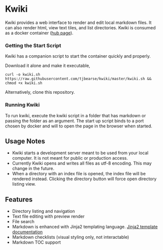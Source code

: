 # Kwiki
Kwiki provides a web interface to render and edit local markdown files. It can also render html, view text tiles, and list directories. Kwiki is consumed as a docker container ([hub page](https://hub.docker.com/repository/docker/tjbearse/kwiki)).

### Getting the Start Script
Kwiki has a companion script to start the container quickly and properly.

Download it alone and make it executable,
```console
curl -o kwiki.sh https://raw.githubusercontent.com/tjbearse/kwiki/master/kwiki.sh && chmod +x kwiki.sh
```

Alternatively, clone this repository.

### Running Kwiki
To run kwiki, execute the kwiki script in a folder that has markdown or passing the folder as an argument. The start up script binds to a port chosen by docker and will to open the page in the browser when started.

## Usage Notes
- Kwiki starts a development server meant to be used from your local computer. It is not meant for public or production access.
- Currently Kwiki opens and writes all files as utf-8 encoding. This may change in the future.
- When a directory with an index file is opened, the index file will be rendered instead. Clicking the directory button will force open directory listing view.

## Features
- Directory listing and navigation
- Text file editing with preview render
- File search
- Markdown is enhanced with Jinja2 templating language. [Jinja2 template documentation](https://jinja2docs.readthedocs.io/en/stable/templates.html) 
- Markdown checklists (visual styling only, not interactable)
- Markdown TOC support
